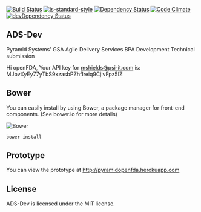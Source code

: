 

[![Build Status](https://travis-ci.org/PyramidSystemsInc/ADS-Dev.svg?branch=master)](https://travis-ci.org/PyramidSystemsInc/ADS-Dev) 
[![js-standard-style](https://img.shields.io/badge/code%20style-standard-brightgreen.svg?style=flat)](https://github.com/feross/standard) 
[![Dependency Status](https://www.versioneye.com/user/projects/558b7920306662001e000b09/badge.svg?style=flat)](https://www.versioneye.com/user/projects/558b7920306662001e000b09)
[![Code Climate](https://codeclimate.com/github/PyramidSystemsInc/ADS-Dev/badges/gpa.svg)](https://codeclimate.com/github/PyramidSystemsInc/ADS-Dev)
[![devDependency Status](https://david-dm.org/PyramidSystemsInc/ADS-Dev/dev-status.svg)](https://david-dm.org/PyramidSystemsInc/ADS-Dev#info=devDependencies)


## ADS-Dev
Pyramid Systems' GSA Agile Delivery Services BPA Development Technical submission

Hi openFDA,
Your API key for mshields@psi-it.com is:
MJbvXyEy77yTbS9xzasbPZhfIreiq9CjlvFpz5IZ 


## Bower
You can easily install  by using Bower, a package manager for front-end components. (See bower.io for more details)

![Bower](http://benschwarz.github.io/bower-badges/badge@2x.png)

`bower install `



## Prototype
You can view the prototype at http://pyramidopenfda.herokuapp.com

## License
ADS-Dev is licensed under the MIT license.
